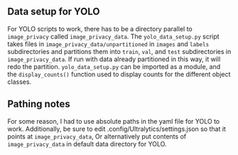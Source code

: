 ## Data setup for YOLO

For YOLO scripts to work, there has to be a directory parallel to `image_privacy`
called `image_privacy_data`.
The `yolo_data_setup.py` script takes files in `image_privacy_data/unpartitioned`
in `images` and `labels` subdirectories and partitions them into
`train`, `val`, and `test` subdirectories in `image_privacy_data`.
If run with data already partitioned in this way, it will redo the partition.
`yolo_data_setup.py` can be imported as a module, and the `display_counts()` function
used to display counts for the different object classes.

## Pathing notes

For some reason, I had to use absolute paths in the yaml file for YOLO to work.
Additionally, be sure to edit .config/Ultralytics/settings.json so that it points at `image_privacy_data`,
Or alternatively put contents of `image_privacy_data` in default data directory for YOLO.
